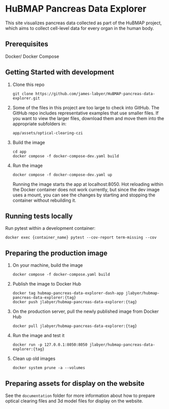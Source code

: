 # HuBMAP Pancreas Data Explorer

This site visualizes pancreas data collected as part of the HuBMAP project, which aims to collect cell-level data for every organ in the human body.

## Prerequisites
Docker/ Docker Compose

## Getting Started with development
1. Clone this repo

   ```
   git clone https://github.com/james-labyer/HuBMAP-pancreas-data-explorer.git
   ```

2. Some of the files in this project are too large to check into GitHub. The GitHub repo includes representative examples that use smaller files. If you want to view the larger files, download them and move them into the appropriate subfolders in:

   ```
   app/assets/optical-clearing-czi
   ```

3. Build the image

   ```
   cd app
   docker compose -f docker-compose-dev.yaml build
   ```

4. Run the image

   ```
   docker compose -f docker-compose-dev.yaml up
   ```

   Running the image starts the app at localhost:8050. Hot reloading within the Docker container does not work currently, but since the dev image uses a mount, you can see the changes by starting and stopping the container without rebuilding it.


## Running tests locally
Run pytest within a development container:
```
docker exec {container_name} pytest --cov-report term-missing --cov
```

## Preparing the production image

1. On your machine, build the image

   ```
   docker compose -f docker-compose.yaml build
   ```

2. Publish the image to Docker Hub

   ```
   docker tag hubmap-pancreas-data-explorer-dash-app jlabyer/hubmap-pancreas-data-explorer:{tag}
   docker push jlabyer/hubmap-pancreas-data-explorer:{tag}
   ```

3. On the production server, pull the newly published image from Docker Hub

   ```
   docker pull jlabyer/hubmap-pancreas-data-explorer:{tag}
   ```

4. Run the image and test it

   ```
   docker run -p 127.0.0.1:8050:8050 jlabyer/hubmap-pancreas-data-explorer:{tag}
   ```

5. Clean up old images

   ```
   docker system prune -a --volumes
   ```

## Preparing assets for display on the website
See the `documentation` folder for more information about how to prepare optical clearing files and 3d model files for display on the website. 